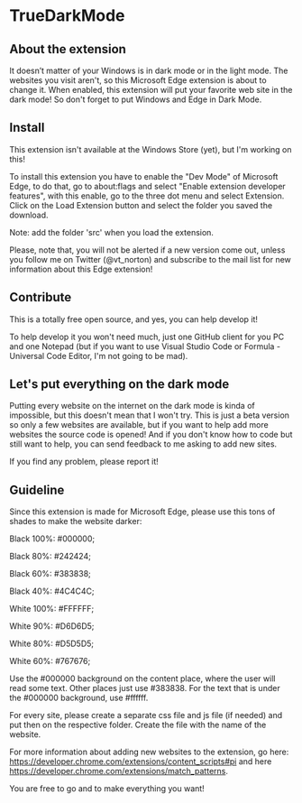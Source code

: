 # TrueDarkMode

## About the extension
It doesn’t matter of your Windows is in dark mode or in the light mode. The websites you visit aren't, so this Microsoft Edge extension is about to change it. When enabled, this extension will put your favorite web site in the dark mode! So don't forget to put Windows and Edge in Dark Mode.

## Install
This extension isn't available at the Windows Store (yet), but I'm working on this! 

To install this extension you have to enable the "Dev Mode" of Microsoft Edge, to do that, go to about:flags and select "Enable extension developer features", with this enable, go to the three dot menu and select Extension. Click on the Load Extension button and select the folder you saved the download. 

Note: add the folder 'src' when you load the extension.

Please, note that, you will not be alerted if a new version come out, unless you follow me on Twitter (@vt_norton) and subscribe to the mail list for new information about this Edge extension! 

## Contribute
This is a totally free open source, and yes, you can help develop it!

To help develop it you won't need much, just one GitHub client for you PC and one Notepad (but if you want to use Visual Studio Code or Formula - Universal Code Editor, I'm not going to be mad).

## Let's put everything on the dark mode
Putting every website on the internet on the dark mode is kinda of impossible, but this doesn't mean that I won't try. This is just a beta version so only a few websites are available, but if you want to help add more websites the source code is opened! And if you don't know how to code but still want to help, you can send feedback to me asking to add new sites. 

If you find any problem, please report it! 

## Guideline

Since this extension is made for Microsoft Edge, please use this tons of shades to make the website darker:

Black 100%: #000000;

Black  80%: #242424;

Black  60%: #383838;

Black  40%: #4C4C4C;


White 100%: #FFFFFF;

White  90%: #D6D6D5;

White  80%: #D5D5D5;

White  60%: #767676;


Use the #000000 background on the content place, where the user will read some text. Other places just use #383838. For the text that is under the #000000 background, use #ffffff.

For every site, please create a separate css file and js file (if needed) and put then on the respective folder. Create the file with the name of the website.

For more information about adding new websites to the extension, go here: https://developer.chrome.com/extensions/content_scripts#pi and here https://developer.chrome.com/extensions/match_patterns. 

You are free to go and to make everything you want!
